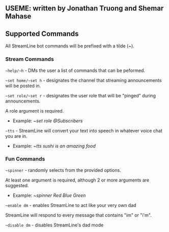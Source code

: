 ## USEME: written by Jonathan Truong and Shemar Mahase

## Supported Commands

All StreamLine bot commands will be prefixed with a tilde (~).

### Stream Commands

`~help/~h` - DMs the user a list of commands that can be peformed.

`~set home/~set h` - designates the channel that streaming announcements will be posted in.

`~set role/~set r` - designates the user role that will be "pinged" during announcements.

A role argument is required. 

- Example: *~set role @Subscribers*

`~tts` - StreamLine will convert your text into speech in whatever voice chat you are in.

- Example: *~tts sushi is an amazing food*

### Fun Commands

`~spinner` - randomly selects from the provided options.

At least one argument is required, although 2 or more arguments are suggested. 

- Example: *~spinner Red Blue Green* 

`~enable dm` - enables StreamLine to act like your very own dad

StreamLine will respond to every message that contains "im" or "i'm". 

`~disable dm` - disables StreamLine's dad mode 